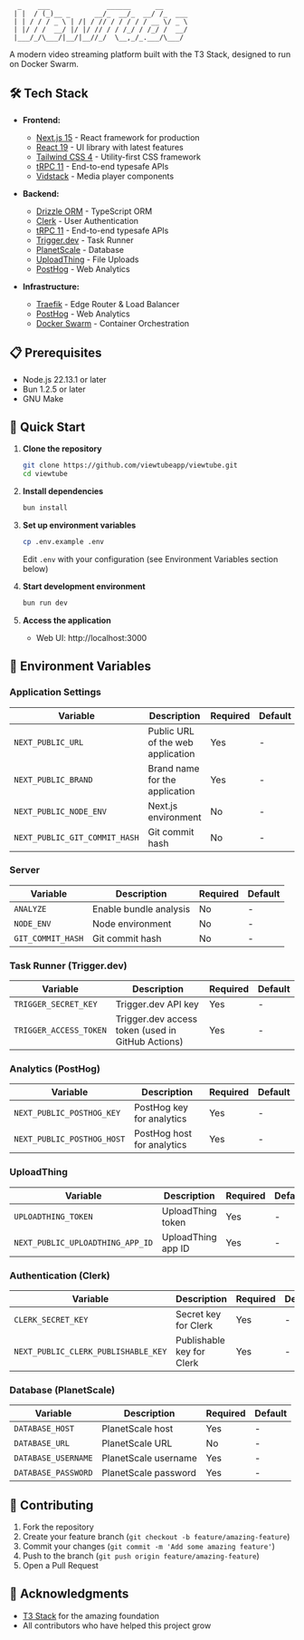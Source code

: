 ```
  _    ___              ______      __
 | |  / (_)__ _      __/_  __/_  __/ /_  ___
 | | / / / _ \ | /| / // / / / / / __ \/ _ \
 | |/ / /  __/ |/ |/ // / / /_/ / /_/ /  __/
 |___/_/\___/|__/|__//_/  \__,_/_.___/\___/
```

A modern video streaming platform built with the T3 Stack, designed to run on Docker Swarm.

## 🛠️ Tech Stack

- **Frontend:**

  - [Next.js 15](https://nextjs.org) - React framework for production
  - [React 19](https://react.dev) - UI library with latest features
  - [Tailwind CSS 4](https://tailwindcss.com) - Utility-first CSS framework
  - [tRPC 11](https://trpc.io) - End-to-end typesafe APIs
  - [Vidstack](https://vidstack.io) - Media player components

- **Backend:**

  - [Drizzle ORM](https://orm.drizzle.team) - TypeScript ORM
  - [Clerk](https://clerk.com/) - User Authentication
  - [tRPC 11](https://trpc.io) - End-to-end typesafe APIs
  - [Trigger.dev](https://trigger.dev) - Task Runner
  - [PlanetScale](https://planetscale.com/) - Database
  - [UploadThing](https://uploadthing.com/) - File Uploads
  - [PostHog](https://posthog.com/) - Web Analytics

- **Infrastructure:**
  - [Traefik](https://traefik.io/) - Edge Router & Load Balancer
  - [PostHog](https://posthog.com/) - Web Analytics
  - [Docker Swarm](https://docs.docker.com/engine/swarm/) - Container Orchestration

## 📋 Prerequisites

- Node.js 22.13.1 or later
- Bun 1.2.5 or later
- GNU Make

## 🚀 Quick Start

1. **Clone the repository**

   ```bash
   git clone https://github.com/viewtubeapp/viewtube.git
   cd viewtube
   ```

2. **Install dependencies**

   ```bash
   bun install
   ```

3. **Set up environment variables**

   ```bash
   cp .env.example .env
   ```

   Edit `.env` with your configuration (see Environment Variables section below)

4. **Start development environment**

   ```bash
   bun run dev
   ```

5. **Access the application**
   - Web UI: http://localhost:3000

## 🔧 Environment Variables

### Application Settings

| Variable                      | Description                       | Required | Default |
| ----------------------------- | --------------------------------- | -------- | ------- |
| `NEXT_PUBLIC_URL`             | Public URL of the web application | Yes      | -       |
| `NEXT_PUBLIC_BRAND`           | Brand name for the application    | Yes      | -       |
| `NEXT_PUBLIC_NODE_ENV`        | Next.js environment               | No       | -       |
| `NEXT_PUBLIC_GIT_COMMIT_HASH` | Git commit hash                   | No       | -       |

### Server

| Variable          | Description            | Required | Default |
| ----------------- | ---------------------- | -------- | ------- |
| `ANALYZE`         | Enable bundle analysis | No       | -       |
| `NODE_ENV`        | Node environment       | No       | -       |
| `GIT_COMMIT_HASH` | Git commit hash        | No       | -       |

### Task Runner (Trigger.dev)

| Variable               | Description                                       | Required | Default |
| ---------------------- | ------------------------------------------------- | -------- | ------- |
| `TRIGGER_SECRET_KEY`   | Trigger.dev API key                               | Yes      | -       |
| `TRIGGER_ACCESS_TOKEN` | Trigger.dev access token (used in GitHub Actions) | Yes      | -       |

### Analytics (PostHog)

| Variable                   | Description                | Required | Default |
| -------------------------- | -------------------------- | -------- | ------- |
| `NEXT_PUBLIC_POSTHOG_KEY`  | PostHog key for analytics  | Yes      | -       |
| `NEXT_PUBLIC_POSTHOG_HOST` | PostHog host for analytics | Yes      | -       |

### UploadThing

| Variable                         | Description        | Required | Default |
| -------------------------------- | ------------------ | -------- | ------- |
| `UPLOADTHING_TOKEN`              | UploadThing token  | Yes      | -       |
| `NEXT_PUBLIC_UPLOADTHING_APP_ID` | UploadThing app ID | Yes      | -       |

### Authentication (Clerk)

| Variable                            | Description               | Required | Default |
| ----------------------------------- | ------------------------- | -------- | ------- |
| `CLERK_SECRET_KEY`                  | Secret key for Clerk      | Yes      | -       |
| `NEXT_PUBLIC_CLERK_PUBLISHABLE_KEY` | Publishable key for Clerk | Yes      | -       |

### Database (PlanetScale)

| Variable            | Description          | Required | Default |
| ------------------- | -------------------- | -------- | ------- |
| `DATABASE_HOST`     | PlanetScale host     | Yes      | -       |
| `DATABASE_URL`      | PlanetScale URL      | No       | -       |
| `DATABASE_USERNAME` | PlanetScale username | Yes      | -       |
| `DATABASE_PASSWORD` | PlanetScale password | Yes      | -       |

## 🤝 Contributing

1. Fork the repository
2. Create your feature branch (`git checkout -b feature/amazing-feature`)
3. Commit your changes (`git commit -m 'Add some amazing feature'`)
4. Push to the branch (`git push origin feature/amazing-feature`)
5. Open a Pull Request

## 🙏 Acknowledgments

- [T3 Stack](https://create.t3.gg/) for the amazing foundation
- All contributors who have helped this project grow
